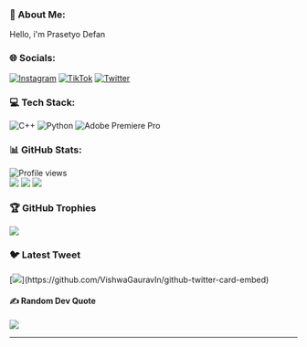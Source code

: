 ### 💫 About Me:
Hello, i'm Prasetyo Defan


### 🌐 Socials:
[![Instagram](https://img.shields.io/badge/Instagram-%23E4405F.svg?logo=Instagram&logoColor=white)](https://instagram.com/prasetyodefan) [![TikTok](https://img.shields.io/badge/TikTok-%23000000.svg?logo=TikTok&logoColor=white)](https://tiktok.com/@prasetyodeff) [![Twitter](https://img.shields.io/badge/Twitter-%231DA1F2.svg?logo=Twitter&logoColor=white)](https://twitter.com/samepack_) 

### 💻 Tech Stack:
![C++](https://img.shields.io/badge/c++-%2300599C.svg?style=flat&logo=c%2B%2B&logoColor=white) ![Python](https://img.shields.io/badge/python-3670A0?style=flat&logo=python&logoColor=ffdd54) ![Adobe Premiere Pro](https://img.shields.io/badge/Adobe%20Premiere%20Pro-9999FF.svg?style=flat&logo=Adobe%20Premiere%20Pro&logoColor=white)
### 📊 GitHub Stats:
![Profile views](https://gpvc.arturio.dev/prasetyodefan)<br>
![](https://github-readme-stats.vercel.app/api?username=prasetyodefan&theme=dark&hide_border=false&include_all_commits=false&count_private=false)
![](https://github-readme-streak-stats.herokuapp.com/?user=prasetyodefan&theme=dark&hide_border=false&align)
![](https://github-readme-stats.vercel.app/api/top-langs/?username=prasetyodefan&theme=dark&hide_border=false&include_all_commits=false&count_private=false&layout=compact)

### 🏆 GitHub Trophies
![](https://github-profile-trophy.vercel.app/?username=prasetyodefan&theme=flat&no-frame=false&no-bg=true&margin-w=4)

### 🐦 Latest Tweet
[![](https://gtce.itsvg.in/api?username=samepack_)](https://github.com/VishwaGauravIn/github-twitter-card-embed)


#### ✍️ Random Dev Quote
![](https://quotes-github-readme.vercel.app/api?type=horizontal&theme=radical)

---


<!-- Proudly created with GPRM ( https://gprm.itsvg.in ) -->
